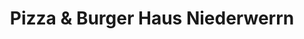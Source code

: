 ---
title: "Pizza & Burger Haus Niederwerrn"
url: /schweinfurt/pizza-und-burger-haus-niederwerrn/
---